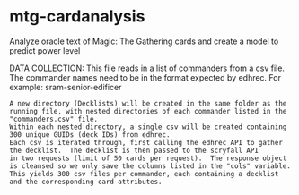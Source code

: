 # mtg-cardanalysis
Analyze oracle text of Magic: The Gathering cards and create a model to predict power level

DATA COLLECTION:
    This file reads in a list of commanders from a csv file.  The commander names need to be in the format expected by edhrec.  For example:  sram-senior-edificer
    
    A new directory (Decklists) will be created in the same folder as the running file, with nested directories of each commander listed in the "commanders.csv" file.
    Within each nested directory, a single csv will be created containing 300 unique GUIDs (deck IDs) from edhrec.
    Each csv is iterated through, first calling the edhrec API to gather the decklist.  The decklist is then passed to the scryfall API 
    in two requests (limit of 50 cards per request).  The response object is cleansed so we only save the columns listed in the "cols" variable.  
    This yields 300 csv files per commander, each containing a decklist and the corresponding card attributes.
